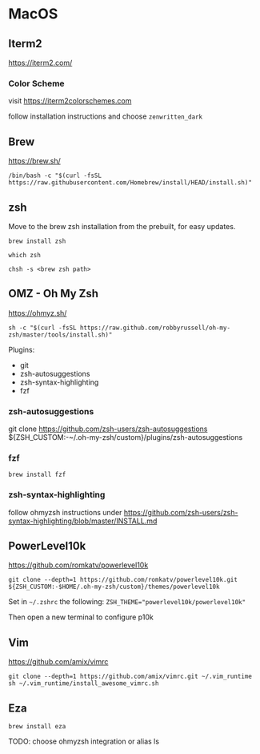 # MacOS

## Iterm2
https://iterm2.com/

### Color Scheme
visit https://iterm2colorschemes.com

follow installation instructions and choose `zenwritten_dark`

## Brew
https://brew.sh/

`/bin/bash -c "$(curl -fsSL https://raw.githubusercontent.com/Homebrew/install/HEAD/install.sh)"`


## zsh
Move to the brew zsh installation from the prebuilt, for easy updates.

`brew install zsh`

`which zsh`

`chsh -s <brew zsh path>`


## OMZ - Oh My Zsh
https://ohmyz.sh/

`sh -c "$(curl -fsSL https://raw.github.com/robbyrussell/oh-my-zsh/master/tools/install.sh)"`

Plugins:
* git
* zsh-autosuggestions
* zsh-syntax-highlighting
* fzf

### zsh-autosuggestions
git clone https://github.com/zsh-users/zsh-autosuggestions ${ZSH_CUSTOM:-~/.oh-my-zsh/custom}/plugins/zsh-autosuggestions

### fzf
`brew install fzf`

### zsh-syntax-highlighting
follow ohmyzsh instructions under https://github.com/zsh-users/zsh-syntax-highlighting/blob/master/INSTALL.md

## PowerLevel10k
https://github.com/romkatv/powerlevel10k

`git clone --depth=1 https://github.com/romkatv/powerlevel10k.git ${ZSH_CUSTOM:-$HOME/.oh-my-zsh/custom}/themes/powerlevel10k`

Set in `~/.zshrc` the following: `ZSH_THEME="powerlevel10k/powerlevel10k"`

Then open a new terminal to configure p10k


## Vim
https://github.com/amix/vimrc

```
git clone --depth=1 https://github.com/amix/vimrc.git ~/.vim_runtime
sh ~/.vim_runtime/install_awesome_vimrc.sh
```

## Eza

`brew install eza`

TODO: choose ohmyzsh integration or alias ls
